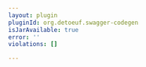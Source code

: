 ```yaml
---
layout: plugin
pluginId: org.detoeuf.swagger-codegen
isJarAvailable: true
error: ''
violations: []

---
```

